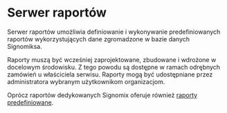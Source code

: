 # Serwer raportów

Serwer raportów umożliwia definiowanie i wykonywanie predefiniowanych raportów wykorzystujących dane zgromadzone w bazie danych Signomiksa.

Raporty muszą być wcześniej zaprojektowane, zbudowane i wdrożone w docelowym środowisku. Z tego powodu są dostępne w ramach odrębnych zamówień u właściciela serwisu. Raporty mogą być udostępniane przez administratora wybranym użytkownikom organizacjom.

Oprócz raportów dedykowanych Signomix oferuje również [raporty predefiniowane](/features/reports/predefined_reports.md).

